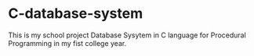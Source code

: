 # C-database-system
This is my school project Database Sysytem in C language for Procedural Programming in my fist college year. 
